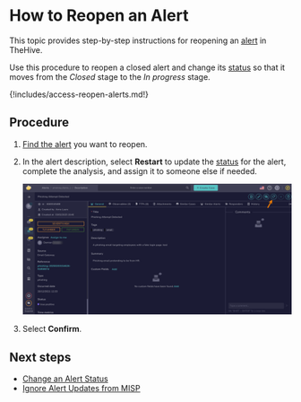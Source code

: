 # How to Reopen an Alert

This topic provides step-by-step instructions for reopening an [alert](about-alerts.md) in TheHive.

Use this procedure to reopen a closed alert and change its [status](../../../administration/status/about-statuses.md) so that it moves from the *Closed* stage to the *In progress* stage.

{!includes/access-reopen-alerts.md!}

<h2>Procedure</h2>

1. [Find the alert](./search-for-alerts/find-an-alert.md) you want to reopen.

2. In the alert description, select **Restart** to update the [status](change-status-alert.md) for the alert, complete the analysis, and assign it to someone else if needed.

    ![Reopen an alert](../../../images/user-guides/analyst-corner/alerts/reopen-an-alert.png)

3. Select **Confirm**.

<h2>Next steps</h2>

* [Change an Alert Status](change-status-alert.md)
* [Ignore Alert Updates from MISP](ignore-alert-updates-misp.md)